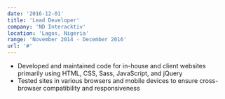```yaml
---
date: '2016-12-01'
title: 'Lead Developer'
company: 'ND Interacktiv'
location: 'Lagos, Nigeria'
range: 'November 2014 - December 2016'
url: '#'
---
```


- Developed and maintained code for in-house and client websites primarily using HTML, CSS, Sass, JavaScript, and jQuery
- Tested sites in various browsers and mobile devices to ensure cross-browser compatibility and responsiveness
